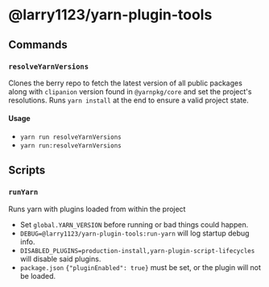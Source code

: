 # @larry1123/yarn-plugin-tools

## Commands

### `resolveYarnVersions`

Clones the berry repo to fetch the latest version of all public packages along with `clipanion` version found in `@yarnpkg/core` and set the project's resolutions. Runs `yarn install` at the end to ensure a valid project state.

#### Usage

- `yarn run resolveYarnVersions`
- `yarn run:resolveYarnVersions`

## Scripts

### `runYarn`

Runs yarn with plugins loaded from within the project

- Set `global.YARN_VERSION` before running or bad things could happen.
- `DEBUG=@larry1123/yarn-plugin-tools:run-yarn` will log startup debug info.
- `DISABLED_PLUGINS=production-install,yarn-plugin-script-lifecycles` will disable said plugins.
- `package.json` `{"pluginEnabled": true}` must be set, or the plugin will not be loaded.
